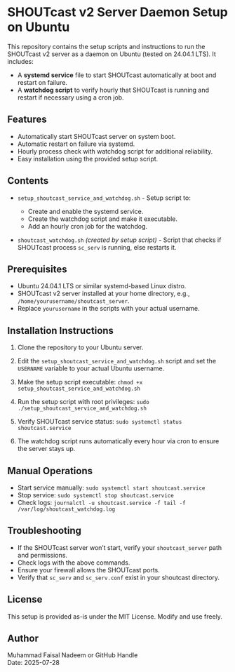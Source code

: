 # SHOUTcast v2 Server Daemon Setup on Ubuntu

This repository contains the setup scripts and instructions to run the SHOUTcast v2 server as a daemon on Ubuntu (tested on 24.04.1 LTS). It includes:

- A **systemd service** file to start SHOUTcast automatically at boot and restart on failure.
- A **watchdog script** to verify hourly that SHOUTcast is running and restart if necessary using a cron job.

## Features

- Automatically start SHOUTcast server on system boot.
- Automatic restart on failure via systemd.
- Hourly process check with watchdog script for additional reliability.
- Easy installation using the provided setup script.

## Contents

- `setup_shoutcast_service_and_watchdog.sh` - Setup script to:
  - Create and enable the systemd service.
  - Create the watchdog script and make it executable.
  - Add an hourly cron job for the watchdog.

- `shoutcast_watchdog.sh` _(created by setup script)_ - Script that checks if SHOUTcast process `sc_serv` is running, else restarts it.

## Prerequisites

- Ubuntu 24.04.1 LTS or similar systemd-based Linux distro.
- SHOUTcast v2 server installed at your home directory, e.g., `/home/yourusername/shoutcast_server`.
- Replace `yourusername` in the scripts with your actual username.

## Installation Instructions

1. Clone the repository to your Ubuntu server.

2. Edit the `setup_shoutcast_service_and_watchdog.sh` script and set the `USERNAME` variable to your actual Ubuntu username.

3. Make the setup script executable: `chmod +x setup_shoutcast_service_and_watchdog.sh`

4. Run the setup script with root privileges: `sudo ./setup_shoutcast_service_and_watchdog.sh`

5. Verify SHOUTcast service status: `sudo systemctl status shoutcast.service`

6. The watchdog script runs automatically every hour via cron to ensure the server stays up.

## Manual Operations

- Start service manually: `sudo systemctl start shoutcast.service`
- Stop service: `sudo systemctl stop shoutcast.service`
- Check logs: `journalctl -u shoutcast.service -f
tail -f /var/log/shoutcast_watchdog.log`


## Troubleshooting

- If the SHOUTcast server won’t start, verify your `shoutcast_server` path and permissions.
- Check logs with the above commands.
- Ensure your firewall allows the SHOUTcast ports.
- Verify that `sc_serv` and `sc_serv.conf` exist in your shoutcast directory.

## License

This setup is provided as-is under the MIT License. Modify and use freely.

## Author

Muhammad Faisal Nadeem or GitHub Handle  
Date: 2025-07-28



